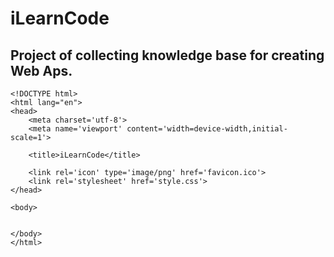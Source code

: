 # iLearnCode

## Project of collecting knowledge base for creating Web Aps.

```markup
<!DOCTYPE html>
<html lang="en">
<head>
	<meta charset='utf-8'>
	<meta name='viewport' content='width=device-width,initial-scale=1'>

	<title>iLearnCode</title>

	<link rel='icon' type='image/png' href='favicon.ico'>
	<link rel='stylesheet' href='style.css'>
</head>

<body>

  
</body>
</html>
```



